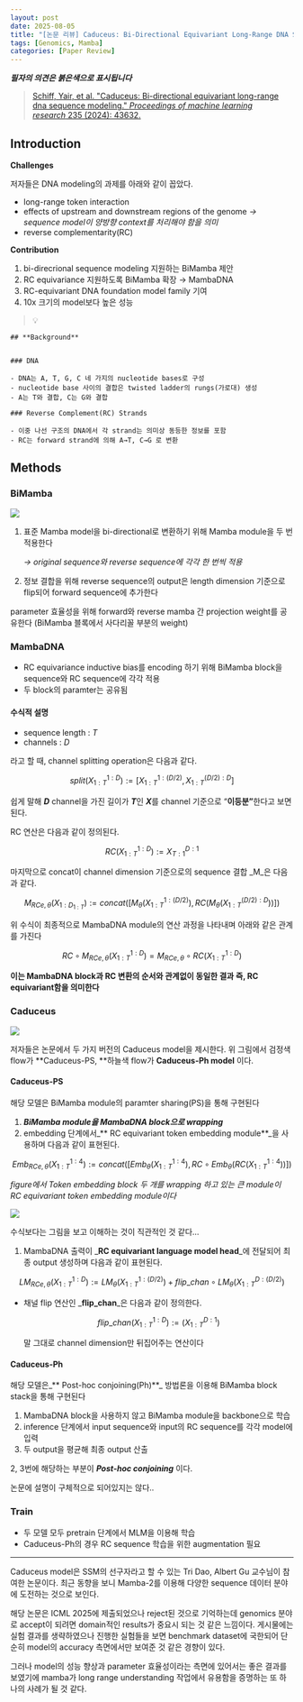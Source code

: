 ```yaml
---
layout: post
date: 2025-08-05
title: "[논문 리뷰] Caduceus: Bi-Directional Equivariant Long-Range DNA Sequence Modeling"
tags: [Genomics, Mamba]
categories: [Paper Review]
---
```


<span class="notion-red">_**필자의 의견은 붉은색으로 표시됩니다**_</span>


> [Schiff, Yair, et al. "Caduceus: Bi-directional equivariant long-range dna sequence modeling." ](https://pmc.ncbi.nlm.nih.gov/articles/PMC12189541/)[_Proceedings of machine learning research_](https://pmc.ncbi.nlm.nih.gov/articles/PMC12189541/)[ 235 (2024): 43632.](https://pmc.ncbi.nlm.nih.gov/articles/PMC12189541/)



## Introduction


**Challenges**


저자들은 DNA modeling의 과제를 아래와 같이 꼽았다.

- long-range token interaction
- effects of upstream and downstream regions of the genome 
_→ sequence model이 양방향 context를 처리해야 함을 의미_
- reverse complementarity(RC)

**Contribution**

1. bi-direcrional sequence modeling 지원하는 BiMamba 제안
1. RC equivariance 지원하도록 BiMamba 확장 → MambaDNA
1. RC-equivariant DNA foundation model family 기여
1. 10x 크기의 model보다 높은 성능

> 💡 


	## **Background**


	### DNA

	- DNA는 A, T, G, C 네 가지의 nucleotide bases로 구성
	- nucleotide base 사이의 결합은 twisted ladder의 rungs(가로대) 생성
	- A는 T와 결합, C는 G와 결합

	### Reverse Complement(RC) Strands

	- 이중 나선 구조의 DNA에서 각 strand는 의미상 동등한 정보를 포함
	- RC는 forward strand에 의해 A→T, C→G 로 변환


## Methods



### BiMamba


![](https://prod-files-secure.s3.us-west-2.amazonaws.com/542b861c-36a8-4051-84e5-8804b6728dba/2c247d59-7815-4980-99f0-8f0d21f445a7/image.png?X-Amz-Algorithm=AWS4-HMAC-SHA256&X-Amz-Content-Sha256=UNSIGNED-PAYLOAD&X-Amz-Credential=ASIAZI2LB4663WCWZV2N%2F20250830%2Fus-west-2%2Fs3%2Faws4_request&X-Amz-Date=20250830T160104Z&X-Amz-Expires=3600&X-Amz-Security-Token=IQoJb3JpZ2luX2VjEID%2F%2F%2F%2F%2F%2F%2F%2F%2F%2FwEaCXVzLXdlc3QtMiJGMEQCIHrWsH68moW7A5xd9NMRUT6suWm%2F5zZV2teDq7NcmP6bAiAipkk5PXOoylkc4TOFzKYL9%2FzjsmZbthwIKNlJquGWqCqIBAjZ%2F%2F%2F%2F%2F%2F%2F%2F%2F%2F8BEAAaDDYzNzQyMzE4MzgwNSIMBreoipMuoybMp8%2BwKtwDDyj5iqaxEy4Zq2iCOXUH6YbJbmFc5nHTLCY0ynv6MFSv7%2BT8d87BJA7qM8jfKO73ZrmoB0Cqg2aeEaMwj31J172bifyxqowM1nsRgjLWuRlEjnYN3HJYoQB5jZgc9X0j0a0dD0T0aRnqshJYWhOpr2xaprdAlGteyfjqGD%2B6q5rHJVnkLsmSzFpCfeC04JvRrJ3ZuSAW1CrRCc%2FWvOKOVl49X2gxs0wKhW7Hpa10bQPV0swZYr19e37g10JOkwSij2LkczAkrHHOKpaTnY0aGsLPRuMXt33%2FY2r4qmybuca2q%2FfbbCLISXU0Peqgknaz0%2BM1mcU03zifbSE7T%2F2LU5%2FgLvCOXAOU7fabvAxtdHsJ2hKcQsSJZovv1cweKz8vww%2FcfeewjxIbMY%2B%2Brs5zVtyYMyP3ZPjXMsLUmiZyR%2F0mFm%2FeWFhu7yyx%2Bo9FckoLEqLJIjYr1psfcWq7BLPDXspxAlNw4j2IP84sRKjEXfnUjFdH8MAk0opPPA5ohBqzkcX8kr%2BYJkkp2NZIDTrWts9WhuHAjDActDIPOrYzh5YVWMrNxRHcwCLrcO0cKafkVsoQDJFW545BdXqyT2sIlyvug3bDzstqi5gOVDp7dN2rZbE25ecXrmbDtfYwr7bMxQY6pgF%2BfFBnDJ0DHPB%2FTxQZLybfnhE4yBE9lJcPklegJRnNkYEQ4irXnt5hPeCIrXdspSY%2FwbiUMVdQdUijygYie7bGrxaCmlifqBIwh2wKo89o%2FXEnZG8%2FXlf%2FIHLmx3jhNSLzTG5wXRq7a%2Bnp3wo2xXcQeDHe3GxzZRTp9mN5OlHlAQvUdIJQUU7TOSQ8QA55Zk%2FjRR306rdLCfM820a9mKPY5Xf4aMvZ&X-Amz-Signature=df1953a1242b49ca86553ce5984661ddd0d04ff11bb404b52fbacdaf9152e734&X-Amz-SignedHeaders=host&x-amz-checksum-mode=ENABLED&x-id=GetObject)

1. 표준 Mamba model을 bi-directional로 변환하기 위해 Mamba module을 두 번 적용한다

	_→ original sequence와 reverse sequence에 각각 한 번씩 적용_

1. 정보 결합을 위해 reverse sequence의 output은 length dimension 기준으로 flip되어 forward sequence에 추가한다

parameter 효율성을 위해 forward와 reverse mamba 간 projection weight를 공유한다 (BiMamba 블록에서 사다리꼴 부분의 weight)



### MambaDNA

- RC equivariance inductive bias를 encoding 하기 위해 BiMamba block을 sequence와 RC sequence에 각각 적용
- 두 block의 paramter는 공유됨


#### 수식적 설명

- sequence length : _T_
- channels : _D_

라고 할 때,  channel splitting operation은 다음과 같다.


$$
split(X^{1:D}_{1:T}):=[X^{1:(D/2)}_{1:T},X^{(D/2):D}_{1:T}]
$$


<span class="notion-red">쉽게 말해 </span><span class="notion-red">_**D**_</span><span class="notion-red"> channel을 가진 길이가 </span><span class="notion-red">_**T**_</span><span class="notion-red">인 </span><span class="notion-red">_**X**_</span><span class="notion-red">를 channel 기준으로 “</span><span class="notion-red">**이등분”**</span><span class="notion-red">한다고 보면 된다.</span>


RC 연산은 다음과 같이 정의된다.


$$
RC(X^{1:D}_{1:T}):=X^{D:1}_{T:1}
$$


마지막으로 concat이 channel dimension 기준으로의 sequence 결합 _M_은 다음과 같다.


$$
M_{RCe,\theta}(X_{1:D_{1:T}}):=concat([M_{\theta}(X^{1:(D/2)}_{1:T}),RC(M_{\theta}(X^{(D/2):D}_{1:T}))])
$$


위 수식이 최종적으로 MambaDNA module의 연산 과정을 나타내며 아래와 같은 관계를 가진다


$$
RC\circ M_{RCe,\theta}(X^{1:D}_{1:T}) = M_{RCe,\theta} \circ RC(X^{1:D}_{1:T})
$$


**이는 MambaDNA block과 RC 변환의 순서와 관계없이 동일한 결과 즉, RC equivariant함을 의미한다**



### Caduceus


![](https://prod-files-secure.s3.us-west-2.amazonaws.com/542b861c-36a8-4051-84e5-8804b6728dba/f94a60d7-8145-473b-aef9-7c68d3ec604a/image.png?X-Amz-Algorithm=AWS4-HMAC-SHA256&X-Amz-Content-Sha256=UNSIGNED-PAYLOAD&X-Amz-Credential=ASIAZI2LB4663WCWZV2N%2F20250830%2Fus-west-2%2Fs3%2Faws4_request&X-Amz-Date=20250830T160104Z&X-Amz-Expires=3600&X-Amz-Security-Token=IQoJb3JpZ2luX2VjEID%2F%2F%2F%2F%2F%2F%2F%2F%2F%2FwEaCXVzLXdlc3QtMiJGMEQCIHrWsH68moW7A5xd9NMRUT6suWm%2F5zZV2teDq7NcmP6bAiAipkk5PXOoylkc4TOFzKYL9%2FzjsmZbthwIKNlJquGWqCqIBAjZ%2F%2F%2F%2F%2F%2F%2F%2F%2F%2F8BEAAaDDYzNzQyMzE4MzgwNSIMBreoipMuoybMp8%2BwKtwDDyj5iqaxEy4Zq2iCOXUH6YbJbmFc5nHTLCY0ynv6MFSv7%2BT8d87BJA7qM8jfKO73ZrmoB0Cqg2aeEaMwj31J172bifyxqowM1nsRgjLWuRlEjnYN3HJYoQB5jZgc9X0j0a0dD0T0aRnqshJYWhOpr2xaprdAlGteyfjqGD%2B6q5rHJVnkLsmSzFpCfeC04JvRrJ3ZuSAW1CrRCc%2FWvOKOVl49X2gxs0wKhW7Hpa10bQPV0swZYr19e37g10JOkwSij2LkczAkrHHOKpaTnY0aGsLPRuMXt33%2FY2r4qmybuca2q%2FfbbCLISXU0Peqgknaz0%2BM1mcU03zifbSE7T%2F2LU5%2FgLvCOXAOU7fabvAxtdHsJ2hKcQsSJZovv1cweKz8vww%2FcfeewjxIbMY%2B%2Brs5zVtyYMyP3ZPjXMsLUmiZyR%2F0mFm%2FeWFhu7yyx%2Bo9FckoLEqLJIjYr1psfcWq7BLPDXspxAlNw4j2IP84sRKjEXfnUjFdH8MAk0opPPA5ohBqzkcX8kr%2BYJkkp2NZIDTrWts9WhuHAjDActDIPOrYzh5YVWMrNxRHcwCLrcO0cKafkVsoQDJFW545BdXqyT2sIlyvug3bDzstqi5gOVDp7dN2rZbE25ecXrmbDtfYwr7bMxQY6pgF%2BfFBnDJ0DHPB%2FTxQZLybfnhE4yBE9lJcPklegJRnNkYEQ4irXnt5hPeCIrXdspSY%2FwbiUMVdQdUijygYie7bGrxaCmlifqBIwh2wKo89o%2FXEnZG8%2FXlf%2FIHLmx3jhNSLzTG5wXRq7a%2Bnp3wo2xXcQeDHe3GxzZRTp9mN5OlHlAQvUdIJQUU7TOSQ8QA55Zk%2FjRR306rdLCfM820a9mKPY5Xf4aMvZ&X-Amz-Signature=6afbd397110e359c311033d9f8ed18dfb4ef7870412d0f1d2fdbe1e7adf868c3&X-Amz-SignedHeaders=host&x-amz-checksum-mode=ENABLED&x-id=GetObject)


저자들은 논문에서 두 가지 버전의 Caduceus model을 제시한다. 위 그림에서 검정색 flow가 **Caduceus-PS, **하늘색 flow가 **Caduceus-Ph model** 이다.



#### Caduceus-PS


해당 모델은 BiMamba module의 paramter sharing(PS)을 통해 구현된다

1. _**BiMamba module을 MambaDNA block으로 wrapping**_
1. embedding 단계에서_** RC equivariant token embedding module**_을 사용하며 다음과 같이 표현된다.

$$
Emb_{RCe,\theta}(X^{1:4}_{1:T}):=concat([Emb_{\theta}(X^{1:4}_{1:T}),RC \circ Emb_{\theta}(RC(X^{1:4}_{1:T}))])
$$


_figure에서 Token embedding block 두 개를 wrapping 하고 있는 큰 module이 RC equivariant token embedding module이다_


![](https://prod-files-secure.s3.us-west-2.amazonaws.com/542b861c-36a8-4051-84e5-8804b6728dba/b175e4da-71eb-4e91-8c23-a06dabe673c9/image.png?X-Amz-Algorithm=AWS4-HMAC-SHA256&X-Amz-Content-Sha256=UNSIGNED-PAYLOAD&X-Amz-Credential=ASIAZI2LB4663WCWZV2N%2F20250830%2Fus-west-2%2Fs3%2Faws4_request&X-Amz-Date=20250830T160105Z&X-Amz-Expires=3600&X-Amz-Security-Token=IQoJb3JpZ2luX2VjEID%2F%2F%2F%2F%2F%2F%2F%2F%2F%2FwEaCXVzLXdlc3QtMiJGMEQCIHrWsH68moW7A5xd9NMRUT6suWm%2F5zZV2teDq7NcmP6bAiAipkk5PXOoylkc4TOFzKYL9%2FzjsmZbthwIKNlJquGWqCqIBAjZ%2F%2F%2F%2F%2F%2F%2F%2F%2F%2F8BEAAaDDYzNzQyMzE4MzgwNSIMBreoipMuoybMp8%2BwKtwDDyj5iqaxEy4Zq2iCOXUH6YbJbmFc5nHTLCY0ynv6MFSv7%2BT8d87BJA7qM8jfKO73ZrmoB0Cqg2aeEaMwj31J172bifyxqowM1nsRgjLWuRlEjnYN3HJYoQB5jZgc9X0j0a0dD0T0aRnqshJYWhOpr2xaprdAlGteyfjqGD%2B6q5rHJVnkLsmSzFpCfeC04JvRrJ3ZuSAW1CrRCc%2FWvOKOVl49X2gxs0wKhW7Hpa10bQPV0swZYr19e37g10JOkwSij2LkczAkrHHOKpaTnY0aGsLPRuMXt33%2FY2r4qmybuca2q%2FfbbCLISXU0Peqgknaz0%2BM1mcU03zifbSE7T%2F2LU5%2FgLvCOXAOU7fabvAxtdHsJ2hKcQsSJZovv1cweKz8vww%2FcfeewjxIbMY%2B%2Brs5zVtyYMyP3ZPjXMsLUmiZyR%2F0mFm%2FeWFhu7yyx%2Bo9FckoLEqLJIjYr1psfcWq7BLPDXspxAlNw4j2IP84sRKjEXfnUjFdH8MAk0opPPA5ohBqzkcX8kr%2BYJkkp2NZIDTrWts9WhuHAjDActDIPOrYzh5YVWMrNxRHcwCLrcO0cKafkVsoQDJFW545BdXqyT2sIlyvug3bDzstqi5gOVDp7dN2rZbE25ecXrmbDtfYwr7bMxQY6pgF%2BfFBnDJ0DHPB%2FTxQZLybfnhE4yBE9lJcPklegJRnNkYEQ4irXnt5hPeCIrXdspSY%2FwbiUMVdQdUijygYie7bGrxaCmlifqBIwh2wKo89o%2FXEnZG8%2FXlf%2FIHLmx3jhNSLzTG5wXRq7a%2Bnp3wo2xXcQeDHe3GxzZRTp9mN5OlHlAQvUdIJQUU7TOSQ8QA55Zk%2FjRR306rdLCfM820a9mKPY5Xf4aMvZ&X-Amz-Signature=035746cbdb963b5e3363df02fedd4923994731a6ebfdee070a53cd441d7a2cba&X-Amz-SignedHeaders=host&x-amz-checksum-mode=ENABLED&x-id=GetObject)


<span class="notion-red">수식보다는 그림을 보고 이해하는 것이 직관적인 것 같다…</span>

1. MambaDNA 출력이 _**RC equivariant language model head**_에 전달되어 최종 output 생성하며 다음과 같이 표현된다.

$$
LM_{RCe,\theta}(X^{1:D}_{1:T}):= LM_{\theta}(X^{1:(D/2)}_{1:T})+flip\_chan\circ LM_{\theta}(X^{D:(D/2)}_{1:T})
$$

- 채널 flip 연산인 _**flip\_chan**_은 다음과 같이 정의한다.

	$$
	flip\_chan(X^{1:D}_{1:T}):=(X^{D:1}_{1:T})
	$$


	말 그대로 channel dimension만 뒤집어주는 연산이다



#### Caduceus-Ph


해당 모델은_** Post-hoc conjoining(Ph)**_ 방법론을 이용해 BiMamba block stack을 통해 구현된다

1. MambaDNA block을 사용하지 않고 BiMamba module을 backbone으로 학습
1. inference 단계에서 input sequence와 input의 RC sequence를 각각 model에 입력
1. 두 output을 평균해 최종 output 산출

2, 3번에 해당하는 부분이 _**Post-hoc conjoining**_ 이다.


<span class="notion-red">논문에 설명이 구체적으로 되어있지는 않다..</span>



### Train

- 두 모델 모두 pretrain 단계에서 MLM을 이용해 학습
- Caduceus-Ph의 경우 RC sequence 학습을 위한 augmentation 필요

---


<span class="notion-red">Caduceus model은 SSM의 선구자라고 할 수 있는 Tri Dao, Albert Gu 교수님이 참여한 논문이다. 최근 동향을 보니 Mamba-2를 이용해 다양한 sequence 데이터 분야에 도전하는 것으로 보인다.</span>


<span class="notion-red">해당 논문은 ICML 2025에 제출되었으나 reject된 것으로 기억하는데 genomics 분야로 accept이 되려면 domain적인 results가 중요시 되는 것 같은 느낌이다. 게시물에는 실험 결과를 생략하였으나 진행한 실험들을 보면 benchmark dataset에 국한되어 단순히 model의 accuracy 측면에서만 보여준 것 같은 경향이 있다.</span>


<span class="notion-red">그러나 model의 성능 향상과 parameter 효율성이라는 측면에 있어서는 좋은 결과를 보였기에 mamba가 long range understanding 작업에서 유용함을 증명하는 또 하나의 사례가 될 것 같다.</span>

